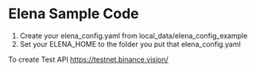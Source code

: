 # Elena Sample Code

1. Create your elena_config.yaml from local_data/elena_config_example
2. Set your ELENA_HOME to the folder you put that elena_config.yaml 


To create Test API
https://testnet.binance.vision/

